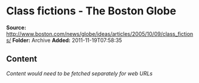 # Class fictions - The Boston Globe

**Source:** http://www.boston.com/news/globe/ideas/articles/2005/10/09/class_fictions/
**Folder:** Archive
**Added:** 2011-11-19T07:58:35




## Content
*Content would need to be fetched separately for web URLs*

